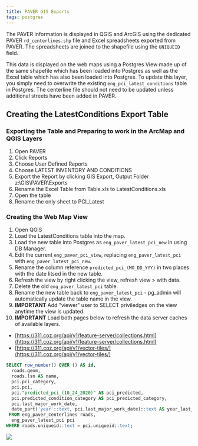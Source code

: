 ```yaml
---
title: PAVER GIS Exports
tags: postgres
---
```


The PAVER information is displayed in QGIS and ArcGIS using the dedicated PAVER ``rd_centerlines.shp`` file and Excel spreadsheets exported from PAVER. The spreadsheets are joined to the shapefile using the ``UNIQUEID`` field.

This data is displayed on the web maps using a Postgres View made up of the same shapefile which has been loaded into Postgres as well as the Excel table which has also been loaded into Postgres. To update this layer, you simply need to overwrite the existing ``eng_pci_latest_conditions`` table in Postgres. The centerline file should not need to be updated unless additional streets have been added in PAVER.

## Creating the LatestConditions Export Table

### Exporting the Table and Preparing to work in the ArcMap and QGIS Layers
1. Open PAVER
2. Click Reports
3. Choose User Defined Reports
4. Choose LATEST INVENTORY AND CONDITIONS
5. Export the Report by clicking GIS Export, Output Folder z:\GIS\PAVER\Exports
6. Rename the Excel Table from Table.xls to LatestConditions.xls
7. Open the table
8. Rename the only sheet to PCI_Latest

### Creating the Web Map View
1. Open QGIS
2. Load the LatestConditions table into the map.
3. Load the new table into Postgres as ``eng_paver_latest_pci_new`` in using DB Manager.
4. Edit the current ``eng_paver_pci_view``, replacing ``eng_paver_latest_pci`` with ``eng_paver_latest_pci_new``. 
5. Rename the column reference ``predicted_pci_(MO_DD_YYY)`` in two places with the date litsed in the new table.
6. Refresh the view by right clicking the view, refresh view > with data.
7. Delete the old ``eng_paver_latest_pci`` table.
8. Rename the new table back to ``eng_paver_latest_pci`` - pg_admin will automatically update the table name in the view.
9. **IMPORTANT** Add "viewer" user to SELECT priviledges on the view anytime the view is updated.
10. **IMPORTANT** Load both pages below to refresh the data server caches of available layers.
  - [https://311.coz.org/api/v1/feature-server/collections.html](https://311.coz.org/api/v1/feature-server/collections.html)
  - [https://311.coz.org/api/v1/vector-tiles/](https://311.coz.org/api/v1/vector-tiles/)

```SQL
SELECT row_number() OVER () AS id,
  roads.geom,
  roads.lsn AS name,
  pci.pci_category,
  pci.pci,
  pci."predicted_pci_(10_24_2020)" AS pci_predicted,
  pci.predicted_condition_category AS pci_predicted_category,
  pci.last_major_work_date,
  date_part('year'::text, pci.last_major_work_date)::text AS year_last_paved
 FROM eng_paver_centerlines roads,
  eng_paver_latest_pci pci
WHERE roads.uniqueid::text = pci.uniqueid::text;
```

![]({{site.baseurl}}/assets/img/paver_import_pci_to_postgres.jpg)
